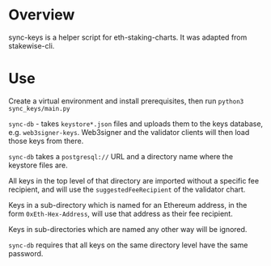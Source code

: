 # Overview

sync-keys is a helper script for eth-staking-charts. It was adapted from stakewise-cli.

# Use

Create a virtual environment and install prerequisites, then run `python3 sync_keys/main.py`


`sync-db` - takes `keystore*.json` files and uploads them to the keys database, e.g. `web3signer-keys`.
Web3signer and the validator clients will then load those keys from there.

`sync-db` takes a `postgresql://` URL and a directory name where the keystore files are.

All keys in the top level of that directory are imported without a specific fee recipient, and will use the
`suggestedFeeRecipient` of the validator chart.

Keys in a sub-directory which is named for an Ethereum address, in the form `0xEth-Hex-Address`, will use that address
as their fee recipient.

Keys in sub-directories which are named any other way will be ignored.

`sync-db` requires that all keys on the same directory level have the same password.
